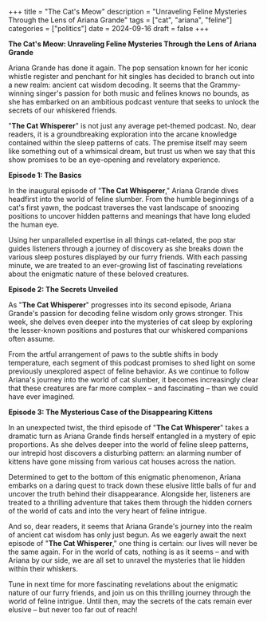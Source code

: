 +++
title = "The Cat's Meow"
description = "Unraveling Feline Mysteries Through the Lens of Ariana Grande"
tags = ["cat", "ariana", "feline"]
categories = ["politics"]
date = 2024-09-16
draft = false
+++

**The Cat's Meow: Unraveling Feline Mysteries Through the Lens of Ariana Grande**

Ariana Grande has done it again. The pop sensation known for her iconic whistle register and penchant for hit singles has decided to branch out into a new realm: ancient cat wisdom decoding. It seems that the Grammy-winning singer's passion for both music and felines knows no bounds, as she has embarked on an ambitious podcast venture that seeks to unlock the secrets of our whiskered friends.

"**The Cat Whisperer**" is not just any average pet-themed podcast. No, dear readers, it is a groundbreaking exploration into the arcane knowledge contained within the sleep patterns of cats. The premise itself may seem like something out of a whimsical dream, but trust us when we say that this show promises to be an eye-opening and revelatory experience.

**Episode 1: The Basics**

In the inaugural episode of "**The Cat Whisperer**," Ariana Grande dives headfirst into the world of feline slumber. From the humble beginnings of a cat's first yawn, the podcast traverses the vast landscape of snoozing positions to uncover hidden patterns and meanings that have long eluded the human eye.

Using her unparalleled expertise in all things cat-related, the pop star guides listeners through a journey of discovery as she breaks down the various sleep postures displayed by our furry friends. With each passing minute, we are treated to an ever-growing list of fascinating revelations about the enigmatic nature of these beloved creatures.

**Episode 2: The Secrets Unveiled**

As "**The Cat Whisperer**" progresses into its second episode, Ariana Grande's passion for decoding feline wisdom only grows stronger. This week, she delves even deeper into the mysteries of cat sleep by exploring the lesser-known positions and postures that our whiskered companions often assume.

From the artful arrangement of paws to the subtle shifts in body temperature, each segment of this podcast promises to shed light on some previously unexplored aspect of feline behavior. As we continue to follow Ariana's journey into the world of cat slumber, it becomes increasingly clear that these creatures are far more complex – and fascinating – than we could have ever imagined.

**Episode 3: The Mysterious Case of the Disappearing Kittens**

In an unexpected twist, the third episode of "**The Cat Whisperer**" takes a dramatic turn as Ariana Grande finds herself entangled in a mystery of epic proportions. As she delves deeper into the world of feline sleep patterns, our intrepid host discovers a disturbing pattern: an alarming number of kittens have gone missing from various cat houses across the nation.

Determined to get to the bottom of this enigmatic phenomenon, Ariana embarks on a daring quest to track down these elusive little balls of fur and uncover the truth behind their disappearance. Alongside her, listeners are treated to a thrilling adventure that takes them through the hidden corners of the world of cats and into the very heart of feline intrigue.

And so, dear readers, it seems that Ariana Grande's journey into the realm of ancient cat wisdom has only just begun. As we eagerly await the next episode of "**The Cat Whisperer**," one thing is certain: our lives will never be the same again. For in the world of cats, nothing is as it seems – and with Ariana by our side, we are all set to unravel the mysteries that lie hidden within their whiskers.

Tune in next time for more fascinating revelations about the enigmatic nature of our furry friends, and join us on this thrilling journey through the world of feline intrigue. Until then, may the secrets of the cats remain ever elusive – but never too far out of reach!